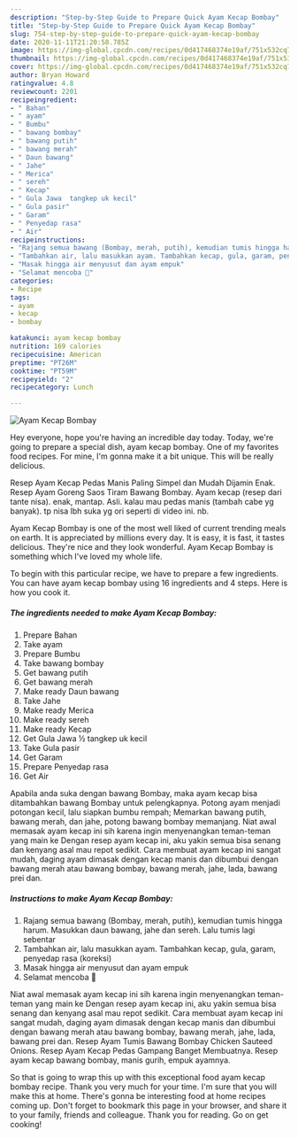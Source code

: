 ```yaml
---
description: "Step-by-Step Guide to Prepare Quick Ayam Kecap Bombay"
title: "Step-by-Step Guide to Prepare Quick Ayam Kecap Bombay"
slug: 754-step-by-step-guide-to-prepare-quick-ayam-kecap-bombay
date: 2020-11-11T21:20:58.785Z
image: https://img-global.cpcdn.com/recipes/0d417468374e19af/751x532cq70/ayam-kecap-bombay-foto-resep-utama.jpg
thumbnail: https://img-global.cpcdn.com/recipes/0d417468374e19af/751x532cq70/ayam-kecap-bombay-foto-resep-utama.jpg
cover: https://img-global.cpcdn.com/recipes/0d417468374e19af/751x532cq70/ayam-kecap-bombay-foto-resep-utama.jpg
author: Bryan Howard
ratingvalue: 4.8
reviewcount: 2201
recipeingredient:
- " Bahan"
- " ayam"
- " Bumbu"
- " bawang bombay"
- " bawang putih"
- " bawang merah"
- " Daun bawang"
- " Jahe"
- " Merica"
- " sereh"
- " Kecap"
- " Gula Jawa  tangkep uk kecil"
- " Gula pasir"
- " Garam"
- " Penyedap rasa"
- " Air"
recipeinstructions:
- "Rajang semua bawang (Bombay, merah, putih), kemudian tumis hingga harum. Masukkan daun bawang, jahe dan sereh. Lalu tumis lagi sebentar"
- "Tambahkan air, lalu masukkan ayam. Tambahkan kecap, gula, garam, penyedap rasa (koreksi)"
- "Masak hingga air menyusut dan ayam empuk"
- "Selamat mencoba 🤩"
categories:
- Recipe
tags:
- ayam
- kecap
- bombay

katakunci: ayam kecap bombay 
nutrition: 169 calories
recipecuisine: American
preptime: "PT26M"
cooktime: "PT59M"
recipeyield: "2"
recipecategory: Lunch

---
```



![Ayam Kecap Bombay](https://img-global.cpcdn.com/recipes/0d417468374e19af/751x532cq70/ayam-kecap-bombay-foto-resep-utama.jpg)

Hey everyone, hope you're having an incredible day today. Today, we're going to prepare a special dish, ayam kecap bombay. One of my favorites food recipes. For mine, I'm gonna make it a bit unique. This will be really delicious.

Resep Ayam Kecap Pedas Manis Paling Simpel dan Mudah Dijamin Enak. Resep Ayam Goreng Saos Tiram Bawang Bombay. Ayam kecap (resep dari tante nisa). enak, mantap. Asli. kalau mau pedas manis (tambah cabe yg banyak). tp nisa lbh suka yg ori seperti di video ini. nb.

Ayam Kecap Bombay is one of the most well liked of current trending meals on earth. It is appreciated by millions every day. It is easy, it is fast, it tastes delicious. They're nice and they look wonderful. Ayam Kecap Bombay is something which I've loved my whole life.


To begin with this particular recipe, we have to prepare a few ingredients. You can have ayam kecap bombay using 16 ingredients and 4 steps. Here is how you cook it.

<!--inarticleads1-->

##### The ingredients needed to make Ayam Kecap Bombay:

1. Prepare  Bahan
1. Take  ayam
1. Prepare  Bumbu
1. Take  bawang bombay
1. Get  bawang putih
1. Get  bawang merah
1. Make ready  Daun bawang
1. Take  Jahe
1. Make ready  Merica
1. Make ready  sereh
1. Make ready  Kecap
1. Get  Gula Jawa ½ tangkep uk kecil
1. Take  Gula pasir
1. Get  Garam
1. Prepare  Penyedap rasa
1. Get  Air


Apabila anda suka dengan bawang Bombay, maka ayam kecap bisa ditambahkan bawang Bombay untuk pelengkapnya. Potong ayam menjadi potongan kecil, lalu siapkan bumbu rempah; Memarkan bawang putih, bawang merah, dan jahe, potong bawang bombay memanjang. Niat awal memasak ayam kecap ini sih karena ingin menyenangkan teman-teman yang main ke Dengan resep ayam kecap ini, aku yakin semua bisa senang dan kenyang asal mau repot sedikit. Cara membuat ayam kecap ini sangat mudah, daging ayam dimasak dengan kecap manis dan dibumbui dengan bawang merah atau bawang bombay, bawang merah, jahe, lada, bawang prei dan. 

<!--inarticleads2-->

##### Instructions to make Ayam Kecap Bombay:

1. Rajang semua bawang (Bombay, merah, putih), kemudian tumis hingga harum. Masukkan daun bawang, jahe dan sereh. Lalu tumis lagi sebentar
1. Tambahkan air, lalu masukkan ayam. Tambahkan kecap, gula, garam, penyedap rasa (koreksi)
1. Masak hingga air menyusut dan ayam empuk
1. Selamat mencoba 🤩


Niat awal memasak ayam kecap ini sih karena ingin menyenangkan teman-teman yang main ke Dengan resep ayam kecap ini, aku yakin semua bisa senang dan kenyang asal mau repot sedikit. Cara membuat ayam kecap ini sangat mudah, daging ayam dimasak dengan kecap manis dan dibumbui dengan bawang merah atau bawang bombay, bawang merah, jahe, lada, bawang prei dan. Resep Ayam Tumis Bawang Bombay Chicken Sauteed Onions. Resep Ayam Kecap Pedas Gampang Banget Membuatnya. Resep ayam kecap bawang bombay, manis gurih, empuk ayamnya. 

So that is going to wrap this up with this exceptional food ayam kecap bombay recipe. Thank you very much for your time. I'm sure that you will make this at home. There's gonna be interesting food at home recipes coming up. Don't forget to bookmark this page in your browser, and share it to your family, friends and colleague. Thank you for reading. Go on get cooking!
